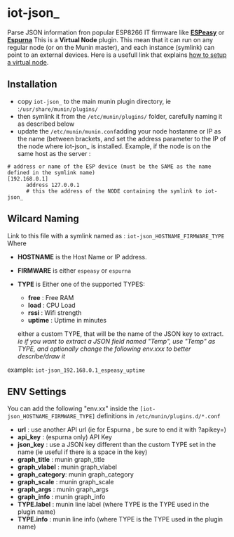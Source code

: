 # iot-json_

Parse JSON information fron popular ESP8266 IT firmware like [**ESPeasy**](https://github.com/letscontrolit/ESPEasy/) or  [**Espurna**](https://github.com/xoseperez/espurna)
This is a **Virtual Node** plugin. This mean that it can run on any regular node (or on the Munin master), and each instance (symlink) can point to an external devices.
Here is a usefull link that explains [how to setup a virtual node](https://wiki.mikrotik.com/wiki/Munin_Monitoring	).

## Installation
- copy ```iot-json_``` to the main munin plugin directory, ie :```/usr/share/munin/plugins/```
- then symlink it from the ```/etc/munin/plugins/``` folder, carefully naming it as described below
- update the ```/etc/munin/munin.conf```adding your node hostanme or IP as the name (between brackets, and set the address parameter to the IP of the node where iot-json_ is installed. Example, if the node is on the same host as the server :

```
# address or name of the ESP device (must be the SAME as the name defined in the symlink name)
[192.168.0.1]
      address 127.0.0.1
      # this the address of the NODE containing the symlink to iot-json_
````

## Wilcard Naming
Link to this file with a symlink named as : ```iot-json_HOSTNAME_FIRMWARE_TYPE``` Where 
- **HOSTNAME** is the Host Name or IP address.
- **FIRMWARE** is either ```espeasy``` or ```espurna```
- **TYPE** is 
	Either one of the supported TYPES:
	- **free**		: Free RAM
	- **load**		: CPU Load
	- **rssi**		: Wifi strength
	- **uptime**	: Uptime in minutes
	
	either a custom TYPE, that will be the name of the JSON key to extract. 
	_ie if you want to extract a JSON field named "Temp", use "Temp" as TYPE, and optionally change the following env.xxx to better describe/draw it_

example: ```iot-json_192.168.0.1_espeasy_uptime```

## ENV Settings
You can add the following "env.xx" inside the ```[iot-json_HOSTNAME_FIRMWARE_TYPE]``` definitions in ```/etc/munin/plugins.d/*.conf```
- **url**			: use another API url  (ie for Espurna , be sure to end it with ?apikey=)
- **api_key**		: (espurna only) API Key
- **json_key**		: use a JSON key different than the custom TYPE set in the name (ie useful if there is a space in the key) 
- **graph_title**	: munin graph_title
- **graph_vlabel**	: munin graph_vlabel
- **graph_category**: munin graph_category
- **graph_scale**	: munin graph_scale
- **graph_args**	: munin graph_args
- **graph_info**	: munin graph_info
- **TYPE.label**	: munin line label (where TYPE is the TYPE used in the plugin name)
- **TYPE.info**		: munin line info (where TYPE is the TYPE used in the plugin name)
